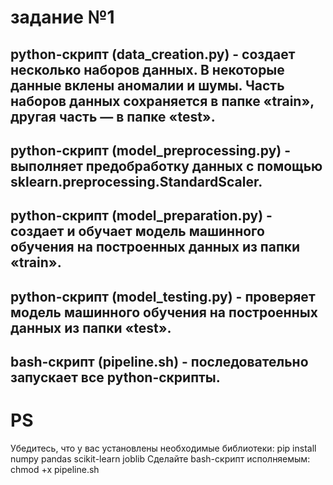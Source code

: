 # задание №1
## python-скрипт (data_creation.py) - создает несколько наборов данных. В некоторые данные вклены аномалии и шумы. Часть наборов данных сохраняется в папке «train», другая часть — в папке «test».
## python-скрипт (model_preprocessing.py) - выполняет предобработку данных с помощью sklearn.preprocessing.StandardScaler.
## python-скрипт (model_preparation.py) - создает и обучает модель машинного обучения на построенных данных из папки «train».
## python-скрипт (model_testing.py) - проверяет модель машинного обучения на построенных данных из папки «test».
## bash-скрипт (pipeline.sh) - последовательно запускает все python-скрипты.

# PS
Убедитесь, что у вас установлены необходимые библиотеки:
pip install numpy pandas scikit-learn joblib
Сделайте bash-скрипт исполняемым:
chmod +x pipeline.sh
